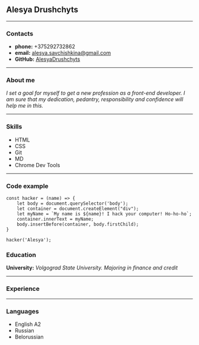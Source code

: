 ## Alesya Drushchyts

***

### Contacts
* **phone:** +375292732862
* **email:** alesya.savchishkina@gmail.com
* **GitHub:** [AlesyaDrushchyts](https://github.com/AlesyaDrushchyts)

***

### About me
_I set a goal for myself to get a new profession as a front-end developer. I am sure that my dedication, pedantry, responsibility and confidence will help me in this._

***

### Skills
* HTML
* CSS
* Git
* MD
* Chrome Dev Tools

***

### Code example
```
const hacker = (name) => {
    let body = document.querySelector('body');
    let container = document.createElement("div");
    let myName = `My name is ${name}! I hack your computer! Ho-ho-ho`;
    container.innerText = myName;
    body.insertBefore(container, body.firstChild);
}

hacker('Alesya');
```
### Education
**University:** _Volgograd State University. Majoring in finance and credit_

***

### Experience

***

### Languages
* English A2
* Russian
* Belorussian
